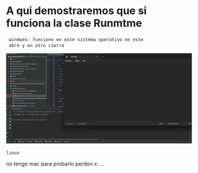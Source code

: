 # A qui demostraremos que si funciona la clase Runmtme
    
     windwos: funciono en este sistema operativo en este 
     abre y en otro cierra

  ![img.png](img.png)
  
    linux 
    

no tengo mac para probarlo perdon x: ...